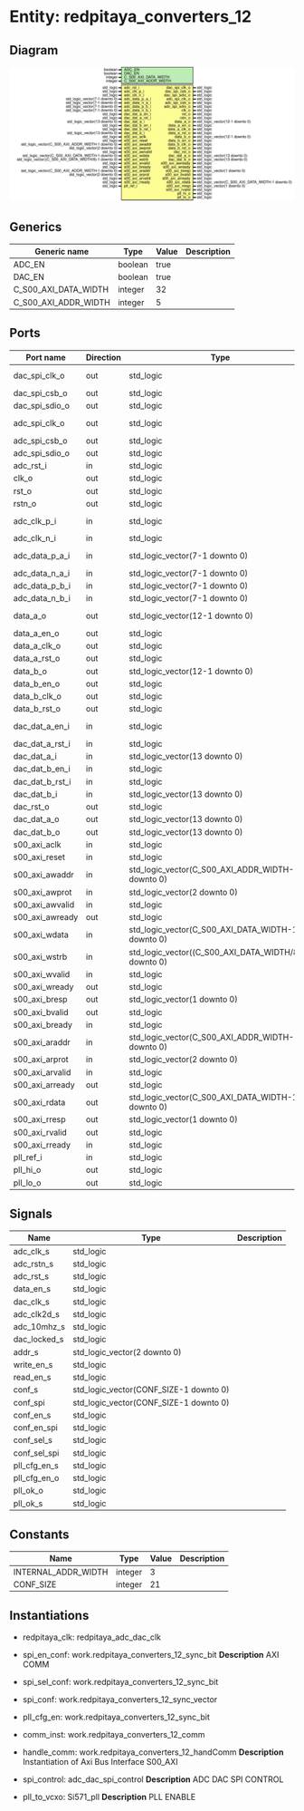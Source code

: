 # Entity: redpitaya_converters_12

## Diagram

![Diagram](redpitaya_converters_12.svg "Diagram")
## Generics

| Generic name         | Type    | Value | Description |
| -------------------- | ------- | ----- | ----------- |
| ADC_EN               | boolean | true  |             |
| DAC_EN               | boolean | true  |             |
| C_S00_AXI_DATA_WIDTH | integer | 32    |             |
| C_S00_AXI_ADDR_WIDTH | integer | 5     |             |
## Ports

| Port name       | Direction | Type                                                  | Description          |
| --------------- | --------- | ----------------------------------------------------- | -------------------- |
| dac_spi_clk_o   | out       | std_logic                                             | SPI DAC control      |
| dac_spi_csb_o   | out       | std_logic                                             |                      |
| dac_spi_sdio_o  | out       | std_logic                                             |                      |
| adc_spi_clk_o   | out       | std_logic                                             | SPI ADC control      |
| adc_spi_csb_o   | out       | std_logic                                             |                      |
| adc_spi_sdio_o  | out       | std_logic                                             |                      |
| adc_rst_i       | in        | std_logic                                             | CANDR                |
| clk_o           | out       | std_logic                                             |                      |
| rst_o           | out       | std_logic                                             |                      |
| rstn_o          | out       | std_logic                                             |                      |
| adc_clk_p_i     | in        | std_logic                                             | input diff clk       |
| adc_clk_n_i     | in        | std_logic                                             |                      |
| adc_data_p_a_i  | in        | std_logic_vector(7-1 downto 0)                        | adc  phys ADC        |
| adc_data_n_a_i  | in        | std_logic_vector(7-1 downto 0)                        |                      |
| adc_data_p_b_i  | in        | std_logic_vector(7-1 downto 0)                        |                      |
| adc_data_n_b_i  | in        | std_logic_vector(7-1 downto 0)                        |                      |
| data_a_o        | out       | std_logic_vector(12-1 downto 0)                       |   adc data to design |
| data_a_en_o     | out       | std_logic                                             |                      |
| data_a_clk_o    | out       | std_logic                                             |                      |
| data_a_rst_o    | out       | std_logic                                             |                      |
| data_b_o        | out       | std_logic_vector(12-1 downto 0)                       |                      |
| data_b_en_o     | out       | std_logic                                             |                      |
| data_b_clk_o    | out       | std_logic                                             |                      |
| data_b_rst_o    | out       | std_logic                                             |                      |
| dac_dat_a_en_i  | in        | std_logic                                             | ad9746 from design   |
| dac_dat_a_rst_i | in        | std_logic                                             |                      |
| dac_dat_a_i     | in        | std_logic_vector(13 downto 0)                         |                      |
| dac_dat_b_en_i  | in        | std_logic                                             |                      |
| dac_dat_b_rst_i | in        | std_logic                                             |                      |
| dac_dat_b_i     | in        | std_logic_vector(13 downto 0)                         |                      |
| dac_rst_o       | out       | std_logic                                             |  phys                |
| dac_dat_a_o     | out       | std_logic_vector(13 downto 0)                         |                      |
| dac_dat_b_o     | out       | std_logic_vector(13 downto 0)                         |                      |
| s00_axi_aclk    | in        | std_logic                                             | AXI signals          |
| s00_axi_reset   | in        | std_logic                                             |                      |
| s00_axi_awaddr  | in        | std_logic_vector(C_S00_AXI_ADDR_WIDTH-1 downto 0)     |                      |
| s00_axi_awprot  | in        | std_logic_vector(2 downto 0)                          |                      |
| s00_axi_awvalid | in        | std_logic                                             |                      |
| s00_axi_awready | out       | std_logic                                             |                      |
| s00_axi_wdata   | in        | std_logic_vector(C_S00_AXI_DATA_WIDTH-1 downto 0)     |                      |
| s00_axi_wstrb   | in        | std_logic_vector((C_S00_AXI_DATA_WIDTH/8)-1 downto 0) |                      |
| s00_axi_wvalid  | in        | std_logic                                             |                      |
| s00_axi_wready  | out       | std_logic                                             |                      |
| s00_axi_bresp   | out       | std_logic_vector(1 downto 0)                          |                      |
| s00_axi_bvalid  | out       | std_logic                                             |                      |
| s00_axi_bready  | in        | std_logic                                             |                      |
| s00_axi_araddr  | in        | std_logic_vector(C_S00_AXI_ADDR_WIDTH-1 downto 0)     |                      |
| s00_axi_arprot  | in        | std_logic_vector(2 downto 0)                          |                      |
| s00_axi_arvalid | in        | std_logic                                             |                      |
| s00_axi_arready | out       | std_logic                                             |                      |
| s00_axi_rdata   | out       | std_logic_vector(C_S00_AXI_DATA_WIDTH-1 downto 0)     |                      |
| s00_axi_rresp   | out       | std_logic_vector(1 downto 0)                          |                      |
| s00_axi_rvalid  | out       | std_logic                                             |                      |
| s00_axi_rready  | in        | std_logic                                             |                      |
| pll_ref_i       | in        | std_logic                                             | PLL                  |
| pll_hi_o        | out       | std_logic                                             |                      |
| pll_lo_o        | out       | std_logic                                             |                      |
## Signals

| Name          | Type                                   | Description |
| ------------- | -------------------------------------- | ----------- |
| adc_clk_s     | std_logic                              |             |
| adc_rstn_s    | std_logic                              |             |
| adc_rst_s     | std_logic                              |             |
| data_en_s     | std_logic                              |             |
| dac_clk_s     | std_logic                              |             |
|  adc_clk2d_s  | std_logic                              |             |
| adc_10mhz_s   | std_logic                              |             |
|  dac_locked_s | std_logic                              |             |
| addr_s        | std_logic_vector(2 downto 0)           |             |
| write_en_s    | std_logic                              |             |
|  read_en_s    | std_logic                              |             |
| conf_s        | std_logic_vector(CONF_SIZE-1 downto 0) |             |
|  conf_spi     | std_logic_vector(CONF_SIZE-1 downto 0) |             |
| conf_en_s     | std_logic                              |             |
|  conf_en_spi  | std_logic                              |             |
| conf_sel_s    | std_logic                              |             |
|  conf_sel_spi | std_logic                              |             |
| pll_cfg_en_s  | std_logic                              |             |
|  pll_cfg_en_o | std_logic                              |             |
|  pll_ok_o     | std_logic                              |             |
|  pll_ok_s     | std_logic                              |             |
## Constants

| Name                | Type    | Value | Description |
| ------------------- | ------- | ----- | ----------- |
| INTERNAL_ADDR_WIDTH | integer |  3    |             |
| CONF_SIZE           | integer |  21   |             |
## Instantiations

- redpitaya_clk: redpitaya_adc_dac_clk
- spi_en_conf: work.redpitaya_converters_12_sync_bit
**Description**
AXI COMM

- spi_sel_conf: work.redpitaya_converters_12_sync_bit
- spi_conf: work.redpitaya_converters_12_sync_vector
- pll_cfg_en: work.redpitaya_converters_12_sync_bit
- comm_inst: work.redpitaya_converters_12_comm
- handle_comm: work.redpitaya_converters_12_handComm
**Description**
Instantiation of Axi Bus Interface S00_AXI

- spi_control: adc_dac_spi_control
**Description**
ADC DAC SPI CONTROL

- pll_to_vcxo: Si571_pll
**Description**
PLL ENABLE 

